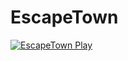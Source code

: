 # EscapeTown

[![EscapeTown Play](https://youtu.be/70ho-gB80lI/0.jpg)](https://youtu.be/70ho-gB80lI)
